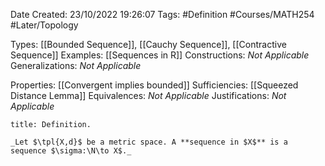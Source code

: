 <div class="topSpace"></div>

Date Created: 23/10/2022 19:26:07
Tags: #Definition #Courses/MATH254 #Later/Topology

Types: [[Bounded Sequence]], [[Cauchy Sequence]], [[Contractive Sequence]]
Examples: [[Sequences in R]]
Constructions: _Not Applicable_
Generalizations: _Not Applicable_

Properties: [[Convergent implies bounded]]
Sufficiencies: [[Squeezed Distance Lemma]]
Equivalences: _Not Applicable_
Justifications: _Not Applicable_

``` ad-Definition
title: Definition.

_Let $\tpl{X,d}$ be a metric space. A **sequence in $X$** is a sequence $\sigma:\N\to X$._

```
